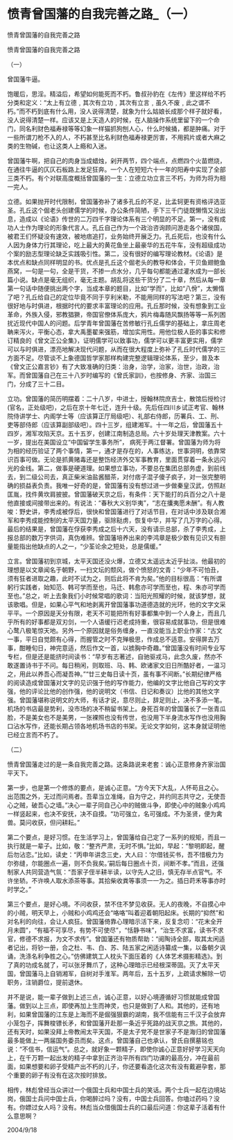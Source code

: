 # 愤青曾国藩的自我完善之路_（一）

愤青曾国藩的自我完善之路

愤青曾国藩的自我完善之路

（一）

曾国藩牛逼。

饱暖后，思淫。精溢后，希望如何能死而不朽。鲁叔孙豹在《左传》里这样给不朽分类和定义：“太上有立德﹐其次有立功﹐其次有立言﹐虽久不废﹐此之谓不朽。”而不朽到底有什么用，没人说得清楚，就象为什么姑娘长成那个样子就好看，没人说得清楚一样。应该又是上天造人的时候，在人脑操作系统里留下的一个命门，同名利财色福寿禄等等幻象一样猫抓狗刨人心，什么时候捅，都是肿痛。对于一些所谓刀枪不入的人，不朽甚至比名利财色福寿禄更厉害，不用鸦片或者大麻之类的生物碱，也让这类人上瘾和入迷。

曾国藩牛啊，把自己的肉身当成蜡烛，剁开两节，四个端点，点燃四个火苗燃烧，在通往牛逼的仄仄石板路上发足狂奔。一个人在短短六十一年的阳寿中实现了全部三类不朽。有个对联高度概括曾国藩的一生：立德立功立言三不朽，为师为将为相一完人。

立德。如果抛开时代限制，曾国藩弥补了诸多孔丘的不足，比孟轲更有资格评选亚圣。孔丘这个倔老头创建儒学的时候，办公条件简陋，手下三千门徒既懒惰又没出息，造成以《论语》传世的二万四千字理论体系有三个明显的不足。第一，没有成功人士作为理论的形象代言人。孔丘自己作为一个政治咨询顾问游走各个诸侯国，被君王们怀疑没有速效，被地痞追打，业务始终开展乏力。孔丘死后，也没有什么人因为身体力行其理论，吃上最大的黄花鱼坐上最豪华的五花牛车，没有超级成功个案的励志型理论缺乏实践吸引性。第二，没有很好的编写理论教材。《论语》是本优点和缺点同样明显的书。优点是孔丘这个倔老头的教导和体会，干贝鱼翅鲍鱼燕窝，一句是一句，全是干货，不掺一点水分，几乎每句都能通过灌水成为一部长篇小说。缺点是毫无组织，毫无主题。胡乱将这些干货分了二十章，然后从每一章第一句话中随便挑出两个字，当成本章的题目，比如“学而”，比如“八佾”，太懒惰了吧？孔丘给自己的定位毕竟不同于亨利米勒，不能用同样的写法吧？第三，没有很好地与时俱进，根据时代的要求丰富理论的应用。孔丘那时候，没有想象到工业革命，外族入侵，邪教猖獗，帝国官僚体系庞大，鸦片梅毒随风飘扬等等一系列困扰近现代中国人的问题。后学青年曾国藩在苦修敏行孔丘儒学的基础上，拿庄周老聃来泻火，平衡心态，拿大禹墨翟来强筋，增加实用性。用他位极人臣的事实和修订精良的《曾文正公全集》，证明儒学可以致事功，儒学可以更丰富更实用，儒学可以与时俱进，漂亮地解决现代问题，从而在很大程度上弥补了孔丘时代儒学的三方面不足。尽管谈不上象德国哲学家那样构建完整逻辑理论体系，至少，普及本《曾文正公嘉言钞》有了大致准确的归类：治身，治学，治家，治世，治政，治军。而曾国藩自己在三十八岁时编写的《曾氏家訓》，也按修身、齐家、治国三门，分成了三十二目。

立功。曾国藩的简历明摆着：二十八岁，中进士，授翰林院庶吉士，散馆后授检讨(官名，正处级吧)，之后在京十年七迁，连升十级。先后任四川乡试正考官、翰林院侍讲学士、内阁学士等（应该算正厅局级吧）、礼部右侍郎，历署兵、工、刑、吏等部侍郎（应该算副部级吧）。四十三岁，组建湘军。十一年之后，曾国藩五十四岁，湘军攻陷天京。五十五岁，创建江南制造总局。六十岁处理天津教案。六十一岁，提出在美国设立“中国留学生事务所”， 病死于两江督署。曾国藩为师为将为相的经历验证了两个事情，第一，通才是存在的，人事练达，世事洞明，依靠常识百事可做。无论是抓黄赌毒还是整饬经济外交军事教育，里面贯穿着一条永远闪光的金线。第二，做事是硬道理。如果想立事功，不要总在集团总部务虚，到前线去，到二级公司去，真正柴米油盐酱醋茶，对付痞子混子傻子疯子，对一张完整明确的损益表负责。我唯一好奇的是，曾国藩有没有想过进一步做秦皇汉武，仿照赵匡胤，找件黄坎肩披披。曾国藩破天京之后，有条件：天下能打的兵百分之八十是他直接或间接带出来的。有说法：“春秋大义别华夷”，“志在攮夷愿未酬”。有人教唆：野史讲，李秀成被俘后，很快和曾国藩进行了对话节目，在对话中涉及联合湘军和李秀成能控制的太平天国力量，驱除鞑虏，恢复中华，并写了几万字的心得。最后的结果是，曾国藩在俘获李秀成之后十六天，没有请示总部，杀了李秀成，上报总部的数万字供词，真伪难辨。曾国藩培养出来的李鸿章是极少数有见识又有胆量能指出他缺点的人之一，“少荃论余之短处，总是儒缓。”

立言。曾国藩初到京城，太平天国还没火爆，立德又太遥远太近乎扯淡。他最初的理想是以文章闻名于朝野，一扫文坛的颓风，做个愤怒的文青：“少年不可怕丑，须有狂者进取之趣，此时不试为之，则后此将不肯为矣。”他的目标很高：“有所谓躬行实践者，始知范、韩可学而至也，马迁、韩愈亦可学而至也，程、朱亦可学而至也。”总之，听上去象我们小时候常唱的歌词：当阳光照耀的时候，就该梦想，就该歌唱。但是，如果心平气和地剥离开曾国藩事功道德造就的光环，他的文字文采平平。一个原因是天分有限，老天不可能把所有好事都集中到一个人身上，而且几乎所有的好事都是双刃剑，一个人语缓行迟老成持重，很容易成就事功，但是很难心鹜八极笔惊天地。另外一个原因就是俗务缠身，一直没能当上职业作家：“古文一事，平日自觉颇有心得，而握管之时不克殚极思，作成总不适意。安得屏去万事，酣睡旬日，神完意适，然后作文一首，以掳胸中奇趣。”曾国藩没有时间专业写专栏，但是还是能挤时间读书：“早岁有志著述，自驰驱戎马，此念久废，然亦不敢遂置诗书于不问。每日稍闲，则取班、马、韩、欧诸家文旧日所酷好者，一温习之，用此以养吾心而凝吾神。”“廿三史每日读十页，虽有事不间断。”长期纪律严格的阅读造成曾国藩对文字的见识强于他的写作能力，他编的文字比他自己写的文字强，他的评论比他的创作强，他的说明文（书信、日记和奏议）比他的其他文字强。曾国藩堪称说明文的大师，有话才说，意尽则止，辞足则止，决不多添一笔。机场的书店最是势利，没市场的决不稍留书架上。身死百年的曾国藩长了一张青瓜脸，不是美女也不是美男，一张裸照也没有传世，也没用下半身流水写作也没用胸口沾水写作，还能长期占领各地机场书店的书架。无论文字如何，这本身就证明他已经立言而不朽了。

（二）

愤青曾国藩走过的是一条自我完善之路。这条路说来老套：诚心正意修身齐家治国平天下。

第一步，也是第一个修炼的要点，是诚心正意。“方今天下大乱，人怀苟且之心。出范围之外，无过而问焉者。吾辈当立准绳，自为守之，并约同志共守之，无使吾心之贼，破吾心之墙。”决心一辈子同自己心中的贼做斗争，即使心中的贼象小鸡鸡一样竖起来，也决不安抚，决不自摸。“功可强立，名可强成。不为圣贤，便为禽兽。莫问收获，但问耕耘。”

第二个要点，是好习惯。在生活学习上，曾国藩给自己定了一系列的规矩，而且一执行就是一辈子。比如，敬：“整齐严肃，无时不惧。”比如，早起：“黎明即起，醒后勿沾恋。”比如，读史：“丙申年讲念三史，大人曰：‘尔借钱买书，吾不惜极力为尔弥缝，尔能圈点一遍，则不负我矣。’嗣后每日圈点十页，间断不孝。”而且，还强制家人共同营造气氛：“吾家子侄半耕半读，以守先人之旧，慎无存半点官气。不许坐轿。不许唤人取水添茶等事。其拾柴收粪等事须一一为之。插日莳禾等事亦时时学之。”

第三个要点，是好心境。不问收获，禁不住不梦见收获。无人的夜晚，不自摸心中的小贼，明天早上，小贼和小鸡鸡还会“咯咯”叫着迎着朝阳起床。长期的“抑然”和对名利的向往，会让人疯狂。曾国藩倚靠心理暗示活下来，反复念叨：“花末全开月未圆”，“有福不可享尽，有势不可使尽”，“恬静书味”，“治生不求富，读书不求官，修德不求报，为文不求传”。曾国藩还有物质帮助：“阅陶诗全部，取其太闲适者记出，将钞一册，合之杜、韦、白、苏、陆五家之闲适诗纂成一集，以备朝夕讽诵，洗涤名利争胜之心。”仿佛建筑工人枕头下面压着的《人体艺术摄影精选》。到了真的功成名就了，可以张牙舞爪了，这种心理暗示已经根深蒂固。灭了太平天国，曾国藩马上自销湘军，自树对手淮军。两年后，五十五岁，上疏请求解除一切职务，注销爵位，提前退休。

并不是说，能一辈子做到上述三点，诚心正意，以好心境遵循好习惯就能成曾国藩。做到以上三点，即使再加上生而神灵，也只是做到了人和。其他的，还有地利，如果曾国藩的江东是上海而不是倔强狠霸的湖南，我不信能有三千汉子会放弃小笼包子，挥舞梭镖长矛，和曾国藩开赴那一条近乎死路的战天京之旅。其他的，还有天时，如果没拜上帝教闹太平天国，不是太子党不是世家子不是海归的曾国藩最多能做上一两届国务委员而矣。这点，曾国藩自己也承认，曾氏自撰墓铭也说：“不信书，信运气”。总之，就好象一颗精子，即使你诚心正意好好学习天天向上，在千万颗一起出发的精子中拿到正齐治平所有四门功课的最高分，冲在最前面，如果想要和卵子受精产出不朽的儿子，你还要看造化这次有没有戴避孕套，那个重要的卵子有没有在这次按时排放。

相传，林彪曾经当众讲过一个俄国士兵和中国士兵的笑话。两个士兵一起在边境站岗，俄国士兵问中国士兵，你喝醉过吗？没有，中国士兵回答。你嗑过药吗？没有。你嫖过女人吗？没有。林彪当众借俄国士兵的口最后问道：你这辈子活着有什么意思啊？

2004/9/18